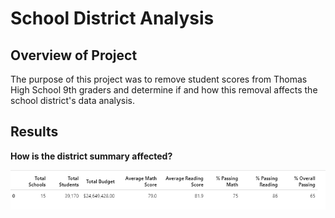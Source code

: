 # School District Analysis

## Overview of Project
The purpose of this project was to remove student scores from Thomas High School 9th graders and determine if and how this removal affects the school district's data analysis.

## Results
__How is the district summary affected?__

![Original District Summary](./Resources/district_summary_OG.png)
